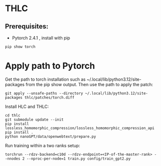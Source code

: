 # THLC
## Prerequisites:
* Pytorch 2.4.1 , install with pip
```
pip show torch
```
# Apply path to Pytorch
Get the path to torch installation such as ~/.local/lib/python3.12/site-packages from the pip show output.
Then use the path to apply the patch:
```
git apply --unsafe-paths --directory ~/.local/lib/python3.12/site-packages thlc/patches/torch.diff
```

Install HLC and THLC:
```
cd thlc
git submodule update --init
pip install lossless_homomorphic_compression/lossless_homomorphic_compression_api
pip install .
python nanoGPT/data/openwebtext/prepare.py
```

Run training within a two ranks setup:
```
torchrun --rdzv-backend=c10d --rdzv-endpoint=<IP-of-the-master-rank> --nnodes 2 --nproc-per-node=1 train.py config/train_gpt2.py
```
